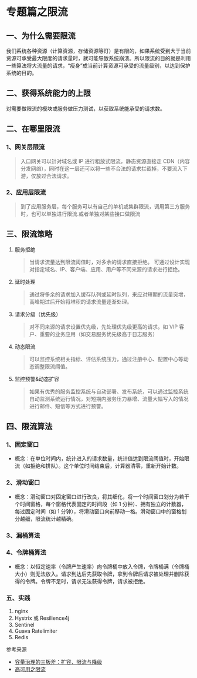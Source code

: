 # 专题篇之限流

## 一、为什么需要限流

我们系统各种资源（计算资源，存储资源等灯）是有限的，如果系统受到大于当前资源可承受最大限度的请求量时，就可能导致系统崩溃。所以限流的目的就是利用一些算法将大流量的请求，“瘦身”成当前计算资源可承受的流量级别，以达到保护系统的目的。

## 二、获得系统能力的上限

对需要做限流的模块或服务做压力测试，以获取系统能承受的请求数。

## 二、在哪里限流

### 1、网关层限流

> 入口网关可以针对域名或 IP 进行粗放式限流，静态资源直接走 CDN（内容分发网络），同时在这一层还可以将一些不合法的请求拦截掉，不要流入下游，仅放过合法请求。

### 2、应用层限流

> 到了应用服务层，每个服务可以有自己的单机或集群限流，调用第三方服务时，也可以单独进行限流.或者单独对某些接口做限流

## 三、限流策略

1. 服务拒绝
   > 当请求流量达到限流阈值时，对多余的请求直接拒绝。 可通过设计实现对指定域名、IP、客户端、应用、用户等不同来源的请求进行拒绝。
2. 延时处理
   > 通过将多余的请求加入缓存队列或延时队列，来应对短期的流量突增，高峰期过后开始将堆积的请求流量逐渐处理。
3. 请求分级（优先级）
   > 对不同来源的请求设置优先级，先处理优先级更高的请求。如 VIP 客户、重要的业务应用（如交易服务优先级高于日志服务）
4. 动态限流
   > 可以监控系统相关指标、评估系统压力，通过注册中心、配置中心等动态调整限流阈值。
5. 监控预警&动态扩容
   > 如果有优秀的服务监控系统与自动部署、发布系统，可以通过监控系统自动监测系统运行情况，对短期内服务压力暴增、流量大幅写入的情况进行邮件、短信等方式进行预警。

## 四、限流算法

### 1、固定窗口

- 概念：在单位时间内，统计进入的请求数量，统计值达到限流阈值时，开始限流（如拒绝和排队）。这个单位时间结束后，计算器清零，重新开始计数。

### 2、滑动窗口

- 概念：滑动窗口对固定窗口进行改良，将其细化，将一个时间窗口划分为若干个时间窗格，每个窗格代表固定的时间段（如 1 分钟）、拥有独立的计数器，每过固定时间（如 1 分钟），将滑动窗口向前移动一格。滑动窗口中的窗格划分越细，限流统计越精确。

### 3、漏桶算法

### 4、令牌桶算法

- 概念：以恒定速率（令牌产生速率）向令牌桶中放入令牌，令牌桶满（令牌桶大小）则无法放入。请求到达后先获取令牌，拿到令牌后请求被处理并删除获得的令牌。令牌不足时，请求无法获得令牌，请求被拒绝。

### 五、实践

1. nginx
2. Hystrix 或 Resilience4j
3. Sentinel
4. Guava Ratelimiter
5. Redis

参考来源

- [容量治理的三板斧：扩容、限流与降级](https://time.geekbang.org/column/article/375295)
- [高可用之限流](https://houbb.github.io/2018/12/23/ha-limit-01-basic)
